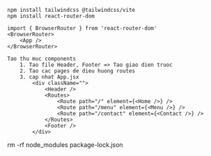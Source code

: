 <!-- Huong dan cac buoc lam bai giua ky -->

<!-- 1. Thu vien can cai: -->
<!-- Trang huong dan cai -->
    npm install tailwindcss @tailwindcss/vite
    npm install react-router-dom
    
<!-- 2. 
    Vao main.jsx -->
    import { BrowserRouter } from 'react-router-dom'
    <BrowserRouter>
        <App />
    </BrowserRouter>

<!-- 3. Design -->
    Tao thu muc components
        1. Tao file Header, Footer => Tao giao dien truoc
        2. Tao cac pages de dieu huong routes
        3. cap nhat App.jsx
            <div className="">
                <Header />
                <Routes>
                    <Route path="/" element={<Home />} />
                    <Route path="/menu" element={<Menu />} />
                    <Route path="/contact" element={<Contact />} />
                </Routes>
                <Footer />
            </div>

<!-- Sau khi xong prpject phai xoa node_modules -->
<!-- Luu y: phai mo Bang Gitbash -->
rm -rf node_modules package-lock.json